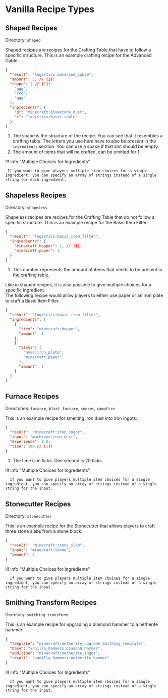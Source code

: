 # Vanilla Recipe Types

## Shaped Recipes

Directory: `shaped`

Shaped recipes are recipes for the Crafting Table that have to follow a specific structure. This is an example crafting
recipe for the Advanced Cable:

```json title="advanced_cable.json"
{
  "result": "logistics:advanced_cable",
  "amount": 3, // (2)!
  "shape": [ // (1)!
    "ggg",
    "ccc",
    "ggg"
  ],
  "ingredients": {
    "g": "minecraft:glowstone_dust",
    "c": "logistics:basic_cable"
  }
}
```

1. The shape is the structure of the recipe. You can see that it resembles a crafting table. The letters you use here have to  also be present in the ``ingredients`` section. You can use a space if that slot should be empty.
2. The amount of items that will be crafted, can be omitted for 1.

!!! info "Multiple Choices for Ingredients"

     If you want to give players multiple item choices for a single ingredient, you can specify an array of strings instead of a single string for each ingredient.

## Shapeless Recipes

Directory: `shapeless`

Shapeless recipes are recipes for the Crafting Table that do not follow a specific structure. This is an example recipe
for the Basic Item Filter:

```json title="basic_item_filter.json"
{
  "result": "logistics:basic_item_filter",
  "ingredients": {
    "minecraft:hopper": 1, // (1)!
    "minecraft:paper": 1
  }
}
```

1. This number represents the amount of items that needs to be present in the crafting table.

Like in shaped recipes, it is also possible to give multiple choices for a specific ingredient.  
The following recipe would allow players to either use paper or an iron plate to craft a Basic Item Filter.

```json title="basic_item_filter.json"
{
  "result": "logistics:basic_item_filter",
  "ingredients": [
    {
      "item": "minecraft:hopper",
      "amount": 1
    },
    {
      "items": [
        "nova:iron_plate",
        "minecraft:paper"
      ],
      "amount": 1
    }
  ]
}
```

## Furnace Recipes

Directories: `furance`, `blast_furnace`, `smoker`, `campfire`

This is an example recipe for smelting iron dust into iron ingots:

```json title="iron_dust_to_iron_ingot.json"
{
  "result": "minecraft:iron_ingot",
  "input": "machines:iron_dust",
  "experience": 1.0,
  "time": 100 // (1)!
}
```

1. The time is in ticks. One second is 20 ticks.

!!! info "Multiple Choices for Ingredients"

      If you want to give players multiple item choices for a single ingredient, you can specify an array of strings instead of a single string for the input.

## Stonecutter Recipes

Directory: `stonecutter`

This is an example recipe for the Stonecutter that allows players to craft three stone slabs from a stone block:

```json title="stone_to_slab.json"
{
  "result": "minecraft:stone_slab",
  "input": "minecraft:stone",
  "amount": 3
}
```

!!! info "Multiple Choices for Ingredients"

      If you want to give players multiple item choices for a single ingredient, you can specify an array of strings instead of a single string for the input.

## Smithing Transform Recipes

Directory: `smithing_transform`

This is an example recipe for upgrading a diamond hammer to a netherite hammer:

```json title="diamond_to_netherite_helmet.json"
{
  "template": "minecraft:netherite_upgrade_smithing_template",
  "base": "vanilla_hammers:diamond_hammer",
  "addition": "minecraft:netherite_ingot",
  "result": "vanilla_hammers:netherite_hammer"
}
```

!!! info "Multiple Choices for Ingredients"

      If you want to give players multiple item choices for a single ingredient, you can specify an array of strings instead of a single string for the input.
